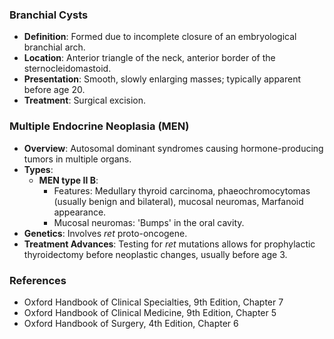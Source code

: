### Branchial Cysts
- **Definition**: Formed due to incomplete closure of an embryological branchial arch.
- **Location**: Anterior triangle of the neck, anterior border of the sternocleidomastoid.
- **Presentation**: Smooth, slowly enlarging masses; typically apparent before age 20.
- **Treatment**: Surgical excision.

### Multiple Endocrine Neoplasia (MEN)
- **Overview**: Autosomal dominant syndromes causing hormone-producing tumors in multiple organs.
- **Types**:
  - **MEN type II B**: 
    - Features: Medullary thyroid carcinoma, phaeochromocytomas (usually benign and bilateral), mucosal neuromas, Marfanoid appearance.
    - Mucosal neuromas: 'Bumps' in the oral cavity.
- **Genetics**: Involves _ret_ proto-oncogene.
- **Treatment Advances**: Testing for _ret_ mutations allows for prophylactic thyroidectomy before neoplastic changes, usually before age 3.

### References
- Oxford Handbook of Clinical Specialties, 9th Edition, Chapter 7
- Oxford Handbook of Clinical Medicine, 9th Edition, Chapter 5
- Oxford Handbook of Surgery, 4th Edition, Chapter 6